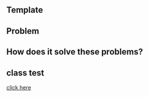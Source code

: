## Template

## Problem

## How does it solve these problems?

## class test
[click here](../../../../../../../src/test/java/com/andeerlb/gof/template/TemplateTest.java)